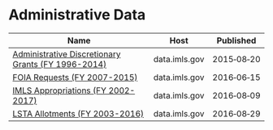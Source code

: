 # Administrative Data

Name | Host | Published
---- | ---- | ---------
[Administrative Discretionary Grants (FY 1996-2014)](../datasets/kf5m-pcwv.md) | data.imls.gov | 2015&#x2011;08&#x2011;20
[FOIA Requests (FY 2007-2015)](../datasets/9dh4-qcur.md) | data.imls.gov | 2016&#x2011;06&#x2011;15
[IMLS Appropriations (FY 2002-2017)](../datasets/pv6v-66cr.md) | data.imls.gov | 2016&#x2011;08&#x2011;09
[LSTA Allotments (FY 2003-2016)](../datasets/fg2z-wgcj.md) | data.imls.gov | 2016&#x2011;08&#x2011;29

